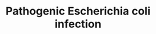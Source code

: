 ---
annotations:
- type: Pathway Ontology
  value: pathogenic Escherichia coli infection pathway
- type: Cell Type Ontology
  value: epithelial cell of small intestine
- type: Cell Type Ontology
  value: epithelial cell of large intestine
authors:
- Nsalomonis
- AlexanderPico
- MaintBot
- DeSl
- AMTan
- Khanspers
- Marvin M2
description: 'Sources: [http://www.genome.jp/kegg/pathway/hsa/hsa05130.html KEGG]
  Escherichia coli (commonly abbreviated E. coli) is a gram-negative, rod-shaped bacterium
  that is commonly found in the lower intestine of warm-blooded organisms (endotherms).
  Most E. coli strains are harmless, but some serotypes are pathogenic and can cause
  serious food poisoning in humans, and are occasionally responsible for product recalls.
  E. coli are also responsible for a majority of cases of urinary tract infections.
  The harmless strains are part of the normal flora of the gut, and can benefit their
  hosts by producing vitamin K2, and by preventing the establishment of pathogenic
  bacteria within the intestine.  Proteins on this pathway have targeted assays available
  via the [https://assays.cancer.gov/available_assays?wp_id=WP2272 CPTAC Assay Portal]'
last-edited: 2021-05-27
organisms:
- Homo sapiens
redirect_from:
- /index.php/Pathway:WP2272
- /instance/WP2272
schema-jsonld:
- '@context': https://schema.org/
  '@id': https://wikipathways.github.io/pathways/WP2272.html
  '@type': Dataset
  creator:
    '@type': Organization
    name: WikiPathways
  description: 'Sources: [http://www.genome.jp/kegg/pathway/hsa/hsa05130.html KEGG]
    Escherichia coli (commonly abbreviated E. coli) is a gram-negative, rod-shaped
    bacterium that is commonly found in the lower intestine of warm-blooded organisms
    (endotherms). Most E. coli strains are harmless, but some serotypes are pathogenic
    and can cause serious food poisoning in humans, and are occasionally responsible
    for product recalls. E. coli are also responsible for a majority of cases of urinary
    tract infections. The harmless strains are part of the normal flora of the gut,
    and can benefit their hosts by producing vitamin K2, and by preventing the establishment
    of pathogenic bacteria within the intestine.  Proteins on this pathway have targeted
    assays available via the [https://assays.cancer.gov/available_assays?wp_id=WP2272
    CPTAC Assay Portal]'
  keywords:
  - YWHAQ
  - ACTG1
  - TUBA3D
  - TUBB1
  - ABL1
  - TUBA1B
  - TUBAL3
  - Apoptosis
  - TUBA4A
  - YWHAZ
  - EspH
  - CTNNB1
  - TLR5
  - TUBB3
  - ARPC4
  - TUBB2A
  - KRT18
  - ARPC2
  - Toll-like receptor signaling pathway
  - ARPC1A
  - Phosphatidylethanolamine
  - CTTN
  - TUBA8
  - NCL
  - CLDN1
  - CDH1
  - NCK2
  - TUBB2C
  - ARHGEF2
  - CD14
  - WAS
  - EZR
  - EspFU
  - LY96
  - CDC42
  - TUBA1A
  - Adherens junction
  - ARPC5
  - StxA
  - ITGB1
  - FYN
  - TUBB4
  - TUBA1C
  - Bfp
  - Tight junction
  - TUBB2B
  - PRKCA
  - EspF
  - TLR4
  - Regulation of actin cytoskeleton
  - TUBB6
  - OCLN
  - HCLS1
  - TUBA3E
  - WASL
  - ACTB
  - occludin-like
  - Flagellar assembly
  - NCK1
  - StxB
  - ARPC1B
  - ROCK1
  - EspG2
  - ROCK2
  - ARPC5L
  - RHOA
  - EspG
  - TUBB
  - NleA
  - NleH
  - TUBB8
  - Type III protein
  - Tir
  - actin-related protein 2/3 complex subunit 1B-like
  - secretion system
  - ARPC3
  - Eae
  - TUBA3C
  - TUBB4Q
  - Map
  license: CC0
  name: Pathogenic Escherichia coli infection
seo: CreativeWork
title: Pathogenic Escherichia coli infection
wpid: WP2272
---
